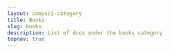 ```yaml
---
layout: compsci-category
title: Books 
slug: books
description: List of docs under the books category
topnav: true
---
```

